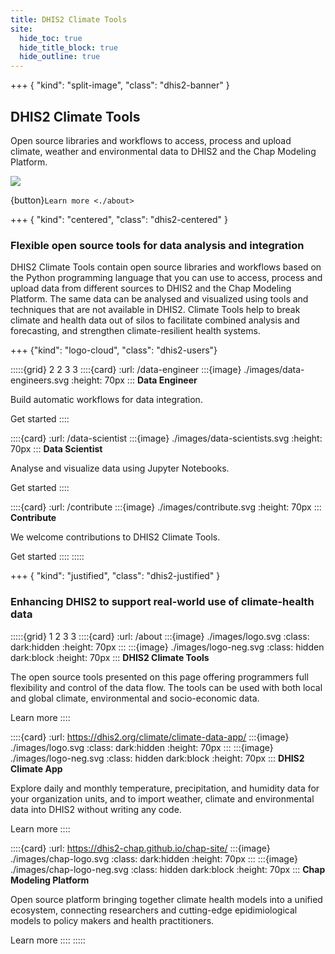 ```yaml
---
title: DHIS2 Climate Tools
site:
  hide_toc: true
  hide_title_block: true
  hide_outline: true
---
```


+++ { "kind": "split-image", "class": "dhis2-banner" }

## DHIS2 Climate Tools

Open source libraries and workflows to access, process and upload climate, weather and environmental data to DHIS2 and the Chap Modeling Platform.

![](/images/climate-tools-illustration.png)

{button}`Learn more <./about>`

+++ { "kind": "centered", "class": "dhis2-centered" }

### Flexible open source tools for data analysis and integration

DHIS2 Climate Tools contain open source libraries and workflows based on the Python programming language that you can use to access, process and upload data from different sources to DHIS2 and the Chap Modeling Platform. The same data can be analysed and visualized using tools and techniques that are not available in DHIS2. Climate Tools help to break climate and health data out of silos to facilitate combined analysis and forecasting, and strengthen climate-resilient health systems.

+++ {"kind": "logo-cloud", "class": "dhis2-users"}

:::::{grid} 2 2 3 3
::::{card}
:url: /data-engineer
:::{image} ./images/data-engineers.svg
:height: 70px
:::
**Data Engineer**

Build automatic workflows for data integration.

Get started
::::

::::{card}
:url: /data-scientist
:::{image} ./images/data-scientists.svg
:height: 70px
:::
**Data Scientist**

Analyse and visualize data using Jupyter Notebooks.

Get started
::::

::::{card}
:url: /contribute
:::{image} ./images/contribute.svg
:height: 70px
:::
**Contribute**

We welcome contributions to DHIS2 Climate Tools.

Get started
::::
:::::

+++ { "kind": "justified", "class": "dhis2-justified" }

### Enhancing DHIS2 to support real-world use of climate-health data

:::::{grid} 1 2 3 3
::::{card}
:url: /about
:::{image} ./images/logo.svg
:class: dark:hidden
:height: 70px
:::
:::{image} ./images/logo-neg.svg
:class: hidden dark:block
:height: 70px
:::
**DHIS2 Climate Tools**

The open source tools presented on this page offering programmers full flexibility and control of the data flow. The tools can be used with both local and global climate, environmental and socio-economic data.

Learn more
::::

::::{card}
:url: https://dhis2.org/climate/climate-data-app/
:::{image} ./images/logo.svg
:class: dark:hidden
:height: 70px
:::
:::{image} ./images/logo-neg.svg
:class: hidden dark:block
:height: 70px
:::
**DHIS2 Climate App**

Explore daily and monthly temperature, precipitation, and humidity data for your organization units, and to import weather, climate and environmental data into DHIS2 without writing any code.

Learn more
::::

::::{card}
:url: https://dhis2-chap.github.io/chap-site/
:::{image} ./images/chap-logo.svg
:class: dark:hidden
:height: 70px
:::
:::{image} ./images/chap-logo-neg.svg
:class: hidden dark:block
:height: 70px
:::
**Chap Modeling Platform**

Open source platform bringing together climate health models into a unified ecosystem, connecting researchers and cutting-edge epidimiological models to policy makers and health practitioners.

Learn more
::::
:::::
